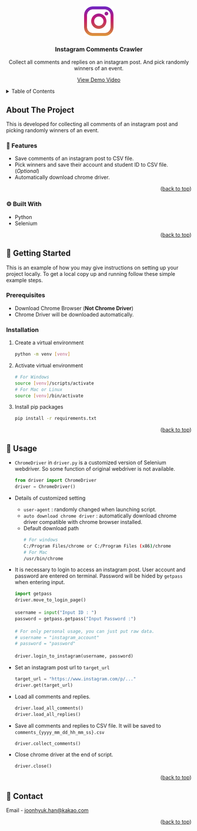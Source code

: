 <!-- PROJECT LOGO -->
<br />
<div align="center">
  <img src="images/logo.png" alt="Logo" width="80" height="80">

  <h3 align="center">Instagram Comments Crawler</h3>

  <p align="center">
    Collect all comments and replies on an instagram post. And pick randomly winners of an event.
    
  <a href="https://github.com/othneildrew/Best-README-Template">View Demo Video</a>
  </p>
</div>

<!-- TABLE OF CONTENTS -->
<details>
  <summary>Table of Contents</summary>
  <ol>
    <li>
      <a href="#about-the-project">About The Project</a>
      <ul>
        <li><a href="#features">Features</a></li>
        <li><a href="#built-with">Built With</a></li>
      </ul>
    </li>
    <li>
      <a href="#getting-started">Getting Started</a>
      <ul>
        <li><a href="#prerequisites">Prerequisites</a></li>
        <li><a href="#installation">Installation</a></li>
      </ul>
    </li>
    <li><a href="#usage">Usage</a></li>
    <li><a href="#contact">Contact</a></li>
  </ol>
</details>

<!-- ABOUT THE PROJECT -->

## About The Project

This is developed for collecting all comments of an instagram post and picking randomly winners of an event.

### 👀 Features

- Save comments of an instagram post to CSV file.
- Pick winners and save their account and student ID to CSV file. (_Optional_)
- Automatically download chrome driver.

<p align="right">(<a href="#top">back to top</a>)</p>

### ⚙️ Built With

- Python
- Selenium

<p align="right">(<a href="#top">back to top</a>)</p>

<!-- GETTING STARTED -->

## 🚀 Getting Started

This is an example of how you may give instructions on setting up your project locally.
To get a local copy up and running follow these simple example steps.

### Prerequisites

- Download Chrome Browser (**Not Chrome Driver**)
- Chrome Driver will be downloaded automatically.

### Installation

1. Create a virtual environment

   ```bash
   python -m venv [venv]
   ```

2. Activate virtual environment

   ```bash
   # For Windows
   source [venv]/scripts/activate
   # For Mac or Linux
   source [venv]/bin/activate
   ```

3. Install pip packages
   ```bash
   pip install -r requirements.txt
   ```

<p align="right">(<a href="#top">back to top</a>)</p>

<!-- USAGE EXAMPLES -->

## 🔑 Usage

- `ChromeDriver` in `driver.py` is a customized version of Selenium webdriver.
  So some function of original webdriver is not available.

  ```python
  from driver import ChromeDriver
  driver = ChromeDriver()
  ```

- Details of customized setting

  - `user-agent` : randomly changed when launching script.
  - `auto download chrome driver` : automatically download chrome driver compatible with chrome browser installed.
  - Default download path
    ```bash
    # For windows
    C:/Program Files/chrome or C:/Program Files (x86)/chrome
    # For Mac
    /usr/bin/chrome
    ```

- It is necessary to login to access an instagram post. User account and password are entered on terminal. Password will be hided by `getpass` when entering input.

  ```python
  import getpass
  driver.move_to_login_page()

  username = input("Input ID : ")
  password = getpass.getpass("Input Password :")

  # For only personal usage, you can just put raw data.
  # username = "instagram_account"
  # password = "password"

  driver.login_to_instagram(username, password)
  ```

- Set an instagram post url to `target_url`

  ```python
  target_url = "https://www.instagram.com/p/..."
  driver.get(target_url)
  ```

- Load all comments and replies.

  ```python
  driver.load_all_comments()
  driver.load_all_replies()
  ```

- Save all comments and replies to CSV file. It will be saved to `comments_{yyyy_mm_dd_hh_mm_ss}.csv`

  ```python
  driver.collect_comments()
  ```

- Close chrome driver at the end of script.
  ```python
  driver.close()
  ```

<p align="right">(<a href="#top">back to top</a>)</p>

<!-- CONTACT -->

## 📮 Contact

Email - joonhyuk.han@kakao.com

<p align="right">(<a href="#top">back to top</a>)</p>
